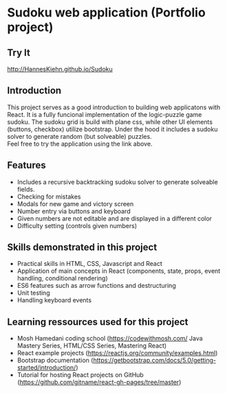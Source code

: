 # Sudoku web application (Portfolio project)

## Try It

http://HannesKiehn.github.io/Sudoku

## Introduction

This project serves as a good introduction to building web applicatons with React. It is a fully funcional implementation of the logic-puzzle game sudoku. The sudoku grid is build with plane css, while other UI elements (buttons, checkbox) utilize bootstrap. Under the hood it includes a sudoku solver to generate random (but solveable) puzzles.<br/>
Feel free to try the application using the link above.

## Features

- Includes a recursive backtracking sudoku solver to generate solveable fields.
- Checking for mistakes
- Modals for new game and victory screen
- Number entry via buttons and keyboard
- Given numbers are not editable and are displayed in a different color
- Difficulty setting (controls given numbers)

## Skills demonstrated in this project

- Practical skills in HTML, CSS, Javascript and React
- Application of main concepts in React (components, state, props, event handling, conditional rendering)
- ES6 features such as arrow functions and destructuring
- Unit testing
- Handling keyboard events

## Learning ressources used for this project

- Mosh Hamedani coding school (https://codewithmosh.com/ Java Mastery Series, HTML/CSS Series, Mastering React)
- React example projects (https://reactjs.org/community/examples.html)
- Bootstrap documentation (https://getbootstrap.com/docs/5.0/getting-started/introduction/)
- Tutorial for hosting React projects on GitHub (https://github.com/gitname/react-gh-pages/tree/master)
